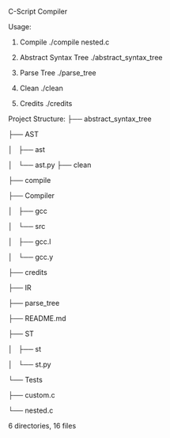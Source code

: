 C-Script Compiler

Usage: 
1. Compile
	./compile nested.c

2. Abstract Syntax Tree
	./abstract_syntax_tree

3. Parse Tree
	./parse_tree

4. Clean
	./clean

5. Credits
	./credits

Project Structure:
├── abstract_syntax_tree

├── AST

│   ├── ast

│   └── ast.py
├── clean

├── compile

├── Compiler

│   ├── gcc

│   └── src

│       ├── gcc.l

│       └── gcc.y

├── credits

├── IR

├── parse_tree

├── README.md

├── ST

│   ├── st

│   └── st.py

└── Tests

├── custom.c

└── nested.c


6 directories, 16 files
